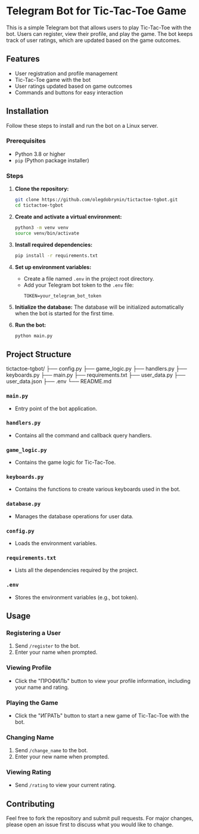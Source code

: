 # Telegram Bot for Tic-Tac-Toe Game

This is a simple Telegram bot that allows users to play Tic-Tac-Toe with the bot. Users can register, view their profile, and play the game. The bot keeps track of user ratings, which are updated based on the game outcomes.

## Features

- User registration and profile management
- Tic-Tac-Toe game with the bot
- User ratings updated based on game outcomes
- Commands and buttons for easy interaction

## Installation

Follow these steps to install and run the bot on a Linux server.

### Prerequisites

- Python 3.8 or higher
- `pip` (Python package installer)

### Steps

1. **Clone the repository:**
    ```bash
    git clone https://github.com/olegdobrynin/tictactoe-tgbot.git
    cd tictactoe-tgbot
    ```

2. **Create and activate a virtual environment:**
    ```bash
    python3 -m venv venv
    source venv/bin/activate
    ```

3. **Install required dependencies:**
    ```bash
    pip install -r requirements.txt
    ```

4. **Set up environment variables:**
    - Create a file named `.env` in the project root directory.
    - Add your Telegram bot token to the `.env` file:
      ```env
      TOKEN=your_telegram_bot_token
      ```

5. **Initialize the database:**
    The database will be initialized automatically when the bot is started for the first time.

6. **Run the bot:**
    ```bash
    python main.py
    ```

## Project Structure

tictactoe-tgbot/
├── config.py
├── game_logic.py
├── handlers.py
├── keyboards.py
├── main.py
├── requirements.txt
├── user_data.py
├── user_data.json
├── .env
└── README.md



### `main.py`
- Entry point of the bot application.

### `handlers.py`
- Contains all the command and callback query handlers.

### `game_logic.py`
- Contains the game logic for Tic-Tac-Toe.

### `keyboards.py`
- Contains the functions to create various keyboards used in the bot.

### `database.py`
- Manages the database operations for user data.

### `config.py`
- Loads the environment variables.

### `requirements.txt`
- Lists all the dependencies required by the project.

### `.env`
- Stores the environment variables (e.g., bot token).

## Usage

### Registering a User
1. Send `/register` to the bot.
2. Enter your name when prompted.

### Viewing Profile
- Click the "ПРОФИЛЬ" button to view your profile information, including your name and rating.

### Playing the Game
- Click the "ИГРАТЬ" button to start a new game of Tic-Tac-Toe with the bot.

### Changing Name
1. Send `/change_name` to the bot.
2. Enter your new name when prompted.

### Viewing Rating
- Send `/rating` to view your current rating.

## Contributing

Feel free to fork the repository and submit pull requests. For major changes, please open an issue first to discuss what you would like to change.
